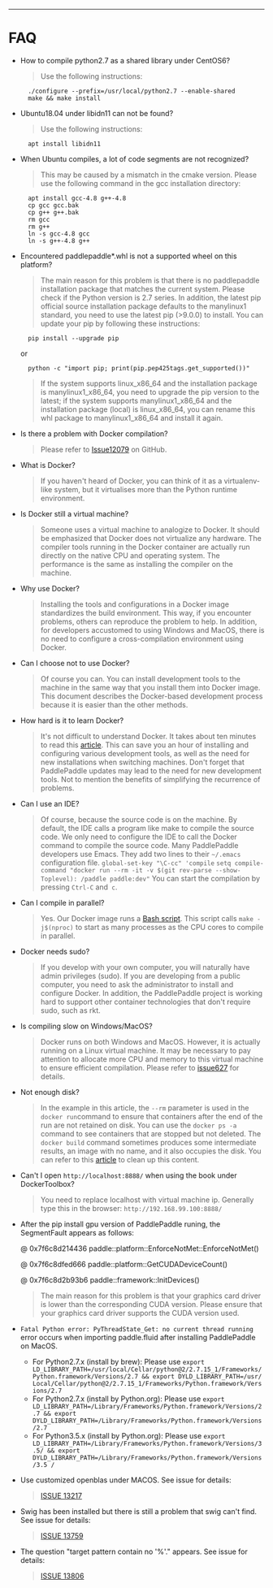 ***
<a name="FAQ_en"></a>

# **FAQ**

- How to compile python2.7 as a shared library under CentOS6?

	> Use the following instructions:



		./configure --prefix=/usr/local/python2.7 --enable-shared
		make && make install


- Ubuntu18.04 under libidn11 can not be found?

	> Use the following instructions:

		apt install libidn11

- When Ubuntu compiles, a lot of code segments are not recognized?

	> This may be caused by a mismatch in the cmake version. Please use the following command in the gcc installation directory:

		apt install gcc-4.8 g++-4.8
		cp gcc gcc.bak
		cp g++ g++.bak
		rm gcc
		rm g++
		ln -s gcc-4.8 gcc
		ln -s g++-4.8 g++




- Encountered paddlepaddle*.whl is not a supported wheel on this platform?

	> The main reason for this problem is that there is no paddlepaddle installation package that matches the current system. Please check if the Python version is 2.7 series. In addition, the latest pip official source installation package defaults to the manylinux1 standard, you need to use the latest pip (>9.0.0) to install. You can update your pip by following these instructions:

		pip install --upgrade pip
	or

		python -c "import pip; print(pip.pep425tags.get_supported())"

	> If the system supports linux_x86_64 and the installation package is manylinux1_x86_64, you need to upgrade the pip version to the latest; if the system supports manylinux1_x86_64 and the installation package (local) is linux_x86_64, you can rename this whl package to manylinux1_x86_64 and install it again.

- Is there a problem with Docker compilation?

	> Please refer to [Issue12079](https://github.com/PaddlePaddle/Paddle/issues/12079) on GitHub.

- What is Docker?

	> If you haven't heard of Docker, you can think of it as a virtualenv-like system, but it virtualises more than the Python runtime environment.

- Is Docker still a virtual machine?

	> Someone uses a virtual machine to analogize to Docker. It should be emphasized that Docker does not virtualize any hardware. The compiler tools running in the Docker container are actually run directly on the native CPU and operating system. The performance is the same as installing the compiler on the machine.

- Why use Docker?

	> Installing the tools and configurations in a Docker image standardizes the build environment. This way, if you encounter problems, others can reproduce the problem to help. In addition, for developers accustomed to using Windows and MacOS, there is no need to configure a cross-compilation environment using Docker.

- Can I choose not to use Docker?

	> Of course you can. You can install development tools to the machine in the same way that you install them into Docker image. This document describes the Docker-based development process because it is easier than the other methods.

- How hard is it to learn Docker?

	> It's not difficult to understand Docker. It takes about ten minutes to read this [article](https://zhuanlan.zhihu.com/p/19902938).
	This can save you an hour of installing and configuring various development tools, as well as the need for new installations when switching machines. Don't forget that PaddlePaddle updates may lead to the need for new development tools. Not to mention the benefits of simplifying the recurrence of problems.

- Can I use an IDE?

	> Of course, because the source code is on the machine. By default, the IDE calls a program like make to compile the source code. We only need to configure the IDE to call the Docker command to compile the source code.
	Many PaddlePaddle developers use Emacs. They add two lines to their `~/.emacs` configuration file.
	`global-set-key "\C-cc" 'compile`
	`setq compile-command "docker run --rm -it -v $(git rev-parse --show- Toplevel): /paddle paddle:dev"`
	You can start the compilation by pressing `Ctrl-C` and` c`.

- Can I compile in parallel?

	> Yes. Our Docker image runs a [Bash script](https://github.com/PaddlePaddle/Paddle/blob/develop/paddle/scripts/paddle_build.sh). This script calls `make -j$(nproc)` to start as many processes as the CPU cores to compile in parallel.

- Docker needs sudo?

	> If you develop with your own computer, you will naturally have admin privileges (sudo). If you are developing from a public computer, you need to ask the administrator to install and configure Docker. In addition, the PaddlePaddle project is working hard to support other container technologies that don't require sudo, such as rkt.

- Is compiling slow on Windows/MacOS?

	> Docker runs on both Windows and MacOS. However, it is actually running on a Linux virtual machine. It may be necessary to pay attention to allocate more CPU and memory to this virtual machine to ensure efficient compilation. Please refer to [issue627](https://github.com/PaddlePaddle/Paddle/issues/627) for details.

- Not enough disk?

	> In the example in this article, the `--rm` parameter is used in the `docker run`command to ensure that containers after the end of the run are not retained on disk. You can use the `docker ps -a` command to see containers that are stopped but not deleted. The `docker build` command sometimes produces some intermediate results, an image with no name, and it also occupies the disk. You can refer to this [article](https://zaiste.net/removing_docker_containers/) to clean up this content.

- Can't I open `http://localhost:8888/` when using the book under DockerToolbox?

	> You need to replace localhost with virtual machine ip. Generally type this in the browser: `http://192.168.99.100:8888/`

- After the pip install gpu version of PaddlePaddle runing, the SegmentFault appears as follows:

	@ 0x7f6c8d214436 paddle::platform::EnforceNotMet::EnforceNotMet()

	@ 0x7f6c8dfed666 paddle::platform::GetCUDADeviceCount()

	@ 0x7f6c8d2b93b6 paddle::framework::InitDevices()

	> The main reason for this problem is that your graphics card driver is lower than the corresponding CUDA version. Please ensure that your graphics card driver supports the CUDA version used.


- `Fatal Python error: PyThreadState_Get: no current thread running` error occurs when importing paddle.fluid after installing PaddlePaddle on MacOS.


	- For Python2.7.x (install by brew): Please use `export LD_LIBRARY_PATH=/usr/local/Cellar/python@2/2.7.15_1/Frameworks/Python.framework/Versions/2.7 && export DYLD_LIBRARY_PATH=/usr/ Local/Cellar/python@2/2.7.15_1/Frameworks/Python.framework/Versions/2.7`
	- For Python2.7.x (install by Python.org): Please use `export LD_LIBRARY_PATH=/Library/Frameworks/Python.framework/Versions/2.7 && export DYLD_LIBRARY_PATH=/Library/Frameworks/Python.framework/Versions/2.7`
	- For Python3.5.x (install by Python.org): Please use `export LD_LIBRARY_PATH=/Library/Frameworks/Python.framework/Versions/3.5/ && export DYLD_LIBRARY_PATH=/Library/Frameworks/Python.framework/Versions/3.5 /`


- Use customized openblas under MACOS. See issue for details:

	>[ISSUE 13217](https://github.com/PaddlePaddle/Paddle/issues/13721)

- Swig has been installed but there is still a problem that swig can't find. See issue for details:

	>[ISSUE 13759](https://github.com/PaddlePaddle/Paddle/issues/13759)

- The question "target pattern contain no '%'." appears. See issue for details:

	>[ISSUE 13806](https://github.com/PaddlePaddle/Paddle/issues/13806)
